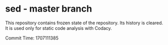 # sed - master branch

This repository contains frozen state of the repository.
Its history is cleared. It is used only for static code
analysis with Codacy.

Commit Time: 1707111385